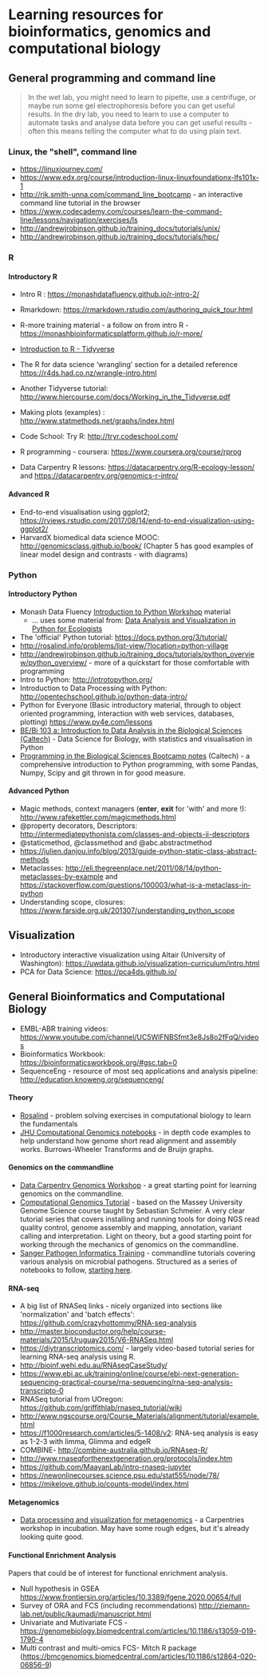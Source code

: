 # Learning resources for bioinformatics, genomics and computational biology

## General programming and command line

> In the wet lab, you might need to learn to pipette, use a centrifuge, or maybe run some gel electrophoresis before you can get useful results.
> In the dry lab, you need to learn to use a computer to automate tasks and analyse data before you can get useful results - often this means telling the computer what to do using plain text.

### Linux, the "shell", command line

- https://linuxjourney.com/
- https://www.edx.org/course/introduction-linux-linuxfoundationx-lfs101x-1
- http://rik.smith-unna.com/command_line_bootcamp -  an interactive command line tutorial in the browser
- https://www.codecademy.com/courses/learn-the-command-line/lessons/navigation/exercises/ls
- http://andrewjrobinson.github.io/training_docs/tutorials/unix/
- http://andrewjrobinson.github.io/training_docs/tutorials/hpc/

### R

#### Introductory R

- Intro R : https://monashdatafluency.github.io/r-intro-2/
- Rmarkdown: https://rmarkdown.rstudio.com/authoring_quick_tour.html
- R-more training material - a follow on from intro R - https://monashbioinformaticsplatform.github.io/r-more/
- [Introduction to R - Tidyverse](https://bookdown.org/ansellbr/WEHI_tidyR_course_book/)
- The R for data science ‘wrangling’ section for a detailed reference https://r4ds.had.co.nz/wrangle-intro.html
- Another Tidyverse tutorial: http://www.hiercourse.com/docs/Working_in_the_Tidyverse.pdf

- Making plots (examples) : http://www.statmethods.net/graphs/index.html
- Code School: Try R: http://tryr.codeschool.com/
- R programming - coursera: https://www.coursera.org/course/rprog
- Data Carpentry R lessons: https://datacarpentry.org/R-ecology-lesson/ and https://datacarpentry.org/genomics-r-intro/


#### Advanced R

- End-to-end visualisation using ggplot2; https://rviews.rstudio.com/2017/08/14/end-to-end-visualization-using-ggplot2/ 
- HarvardX biomedical data science MOOC: http://genomicsclass.github.io/book/ (Chapter 5 has good examples of linear model design and contrasts - with diagrams)


### Python

#### Introductory Python

- Monash Data Fluency [Introduction to Python Workshop](https://monashdatafluency.github.io/python-workshop-base/) material
  - ... uses some material from: [Data Analysis and Visualization in Python for Ecologists](http://www.datacarpentry.org/python-ecology-lesson/)
- The 'official' Python tutorial: https://docs.python.org/3/tutorial/
- http://rosalind.info/problems/list-view/?location=python-village 
- http://andrewjrobinson.github.io/training_docs/tutorials/python_overview/python_overview/ - more of a quickstart for those comfortable with programming
- Intro to Python: http://introtopython.org/
- Introduction to Data Processing with Python: http://opentechschool.github.io/python-data-intro/
- Python for Everyone (Basic introductory material, through to object oriented programming, interaction with web services, databases, plotting) https://www.py4e.com/lessons
- [BE/Bi 103 a: Introduction to Data Analysis in the Biological Sciences (Caltech)](https://bebi103a.github.io/index.html) - Data Science for Biology, with statistics and visualisation in Python
- [Programming in the Biological Sciences Bootcamp notes](http://justinbois.github.io/bootcamp/2020/index.html) (Caltech) - a comprehensive introduction to Python programming, with some Pandas, Numpy, Scipy and git thrown in for good measure.

#### Advanced Python

- Magic methods, context managers (__enter__, __exit__ for 'with' and more !): http://www.rafekettler.com/magicmethods.html
- @property decorators, Descriptors: http://intermediatepythonista.com/classes-and-objects-ii-descriptors
- @staticmethod, @classmethod and @abc.abstractmethod
- https://julien.danjou.info/blog/2013/guide-python-static-class-abstract-methods
- Metaclasses: http://eli.thegreenplace.net/2011/08/14/python-metaclasses-by-example and https://stackoverflow.com/questions/100003/what-is-a-metaclass-in-python
- Understanding scope, closures: https://www.farside.org.uk/201307/understanding_python_scope 

## Visualization

- Introductory interactive visualization using Altair (University of Washington): https://uwdata.github.io/visualization-curriculum/intro.html
- PCA for Data Science: https://pca4ds.github.io/

## General Bioinformatics and Computational Biology

- EMBL-ABR training videos: https://www.youtube.com/channel/UC5WlFNBSfmt3e8Js8o2fFqQ/videos
- Bioinformatics Workbook: https://bioinformaticsworkbook.org/#gsc.tab=0
- SequenceEng - resource of most seq applications and analysis pipeline: http://education.knoweng.org/sequenceng/

#### Theory

- [Rosalind](http://rosalind.info/problems/locations/) - problem solving exercises in computational biology to learn the fundamentals
- [JHU Computational Genomics notebooks](https://github.com/BenLangmead/comp-genomics-class) - in depth code examples to help understand how genome short read alignment and assembly works. Burrows-Wheeler Transforms and de Bruijn graphs.

#### Genomics on the commandline

- [Data Carpentry Genomics Workshop](https://datacarpentry.org/genomics-workshop/) - a great starting point for learning genomics on the commandline.
- [Computational Genomics Tutorial](https://genomics.sschmeier.com/index.html) - based on the Massey University Genome Science course taught by Sebastian Schmeier. A very clear tutorial series that covers installing and running tools for doing NGS read quality control, genome assembly and mapping, annotation, variant calling and interpretation. Light on theory, but a good starting point for working through the mechanics of genomics on the commandline.
- [Sanger Pathogen Informatics Training](https://github.com/sanger-pathogens/pathogen-informatics-training) - commandline tutorials covering various analysis on microbial pathogens. Structured as a series of notebooks to follow, [starting here](https://github.com/sanger-pathogens/pathogen-informatics-training/blob/master/Notebooks/index.ipynb).

#### RNA-seq

- A big list of RNASeq links - nicely organized into sections like 'normalization' and 'batch effects': https://github.com/crazyhottommy/RNA-seq-analysis
- http://master.bioconductor.org/help/course-materials/2015/Uruguay2015/V6-RNASeq.html
- https://diytranscriptomics.com/ - largely video-based tutorial series for learning RNA-seq analysis using R.
- http://bioinf.wehi.edu.au/RNAseqCaseStudy/
- https://www.ebi.ac.uk/training/online/course/ebi-next-generation-sequencing-practical-course/rna-sequencing/rna-seq-analysis-transcripto-0
- RNASeq tutorial from UOregon: https://github.com/griffithlab/rnaseq_tutorial/wiki
- http://www.ngscourse.org/Course_Materials/alignment/tutorial/example.html
- https://f1000research.com/articles/5-1408/v2: RNA-seq analysis is easy as 1-2-3 with limma, Glimma and edgeR
- COMBINE- http://combine-australia.github.io/RNAseq-R/ 
- http://www.rnaseqforthenextgeneration.org/protocols/index.htm
- https://github.com/MaayanLab/intro-rnaseq-jupyter
- https://newonlinecourses.science.psu.edu/stat555/node/78/
- https://mikelove.github.io/counts-model/index.html

#### Metagenomics

- [Data processing and visualization for metagenomics](https://carpentries-incubator.github.io/metagenomics/index.html) - a Carpentries workshop in incubation. May have some rough edges, but it's already looking quite good.

#### Functional Enrichment Analysis 
Papers that could be of interest for functional enrichment analysis. 

- Null hypothesis in GSEA https://www.frontiersin.org/articles/10.3389/fgene.2020.00654/full 
- Survey of ORA and FCS (including recommendations) http://ziemann-lab.net/public/kaumadi/manuscript.html
- Univariate and Mutivariate FCS - https://genomebiology.biomedcentral.com/articles/10.1186/s13059-019-1790-4
- Multi contrast and multi-omics FCS- Mitch R package (https://bmcgenomics.biomedcentral.com/articles/10.1186/s12864-020-06856-9)
